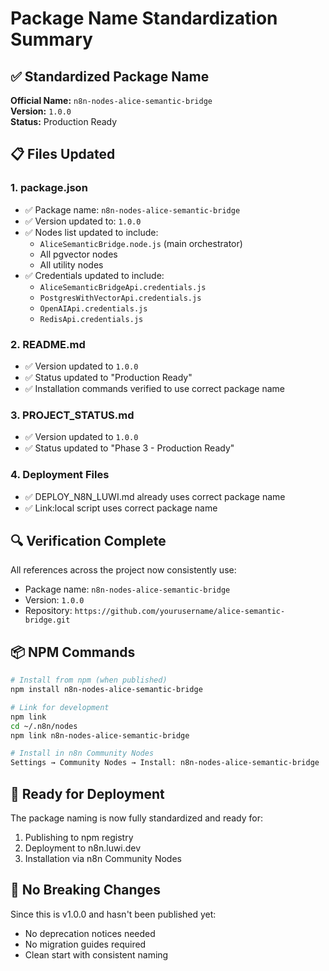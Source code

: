 # Package Name Standardization Summary

## ✅ Standardized Package Name
**Official Name:** `n8n-nodes-alice-semantic-bridge`  
**Version:** `1.0.0`  
**Status:** Production Ready

## 📋 Files Updated

### 1. **package.json**
- ✅ Package name: `n8n-nodes-alice-semantic-bridge`
- ✅ Version updated to: `1.0.0`
- ✅ Nodes list updated to include:
  - `AliceSemanticBridge.node.js` (main orchestrator)
  - All pgvector nodes
  - All utility nodes
- ✅ Credentials updated to include:
  - `AliceSemanticBridgeApi.credentials.js`
  - `PostgresWithVectorApi.credentials.js`
  - `OpenAIApi.credentials.js`
  - `RedisApi.credentials.js`

### 2. **README.md**
- ✅ Version updated to `1.0.0`
- ✅ Status updated to "Production Ready"
- ✅ Installation commands verified to use correct package name

### 3. **PROJECT_STATUS.md**
- ✅ Version updated to `1.0.0`
- ✅ Status updated to "Phase 3 - Production Ready"

### 4. **Deployment Files**
- ✅ DEPLOY_N8N_LUWI.md already uses correct package name
- ✅ Link:local script uses correct package name

## 🔍 Verification Complete

All references across the project now consistently use:
- Package name: `n8n-nodes-alice-semantic-bridge`
- Version: `1.0.0`
- Repository: `https://github.com/yourusername/alice-semantic-bridge.git`

## 📦 NPM Commands

```bash
# Install from npm (when published)
npm install n8n-nodes-alice-semantic-bridge

# Link for development
npm link
cd ~/.n8n/nodes
npm link n8n-nodes-alice-semantic-bridge

# Install in n8n Community Nodes
Settings → Community Nodes → Install: n8n-nodes-alice-semantic-bridge
```

## 🚀 Ready for Deployment

The package naming is now fully standardized and ready for:
1. Publishing to npm registry
2. Deployment to n8n.luwi.dev
3. Installation via n8n Community Nodes

## 📝 No Breaking Changes

Since this is v1.0.0 and hasn't been published yet:
- No deprecation notices needed
- No migration guides required
- Clean start with consistent naming